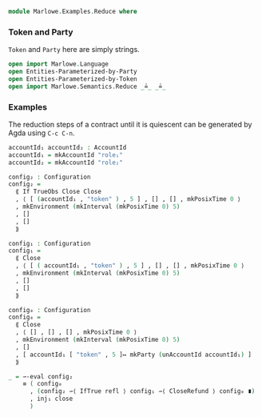 ```agda
module Marlowe.Examples.Reduce where
```

<!--
## Imports

```agda
open import Contrib.Data.List.AssocList
open import Data.List using (List; []; _∷_; [_])
open import Data.Product using (Σ; _,_; ∃; Σ-syntax; ∃-syntax)
open import Data.String using (_≟_; String)
open import Data.Sum using (inj₁; inj₂)
open import Relation.Binary using (DecidableEquality)
open import Relation.Binary.PropositionalEquality using (_≡_; refl)
```
-->

### Token and Party

`Token` and `Party` here are simply strings.

```agda
open import Marlowe.Language
open Entities-Parameterized-by-Party
open Entities-Parameterized-by-Token
open import Marlowe.Semantics.Reduce _≟_ _≟_
```

### Examples

The reduction steps of a contract until it is quiescent can be generated by Agda using
`C-c C-n`.

```agda
accountId₁ accountId₂ : AccountId
accountId₁ = mkAccountId "role₁"
accountId₂ = mkAccountId "role₂"

config₂ : Configuration
config₂ =
  ⟪ If TrueObs Close Close
  , ⟨ [ (accountId₁ , "token" ) , 5 ] , [] , [] , mkPosixTime 0 ⟩
  , mkEnvironment (mkInterval (mkPosixTime 0) 5)
  , []
  , []
  ⟫

config₁ : Configuration
config₁ =
  ⟪ Close
  , ⟨ [ ( accountId₁ , "token" ) , 5 ] , [] , [] , mkPosixTime 0 ⟩
  , mkEnvironment (mkInterval (mkPosixTime 0) 5)
  , []
  , []
  ⟫

config₀ : Configuration
config₀ =
  ⟪ Close
  , ⟨ [] , [] , [] , mkPosixTime 0 ⟩
  , mkEnvironment (mkInterval (mkPosixTime 0) 5)
  , []
  , [ accountId₁ [ "token" , 5 ]↦ mkParty (unAccountId accountId₁) ]
  ⟫

_ = ⇀-eval config₂
    ≡ ( config₀
      , (config₂ ⇀⟨ IfTrue refl ⟩ config₁ ⇀⟨ CloseRefund ⟩ config₀ ∎)
      , inj₁ close
      )

```
